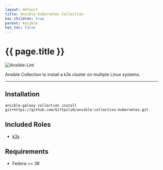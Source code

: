 ```yaml
---
layout: default
title: Ansible Kubernetes Collection
has_children: true
parent: Ansible
has_toc: false
---
```


# {{ page.title }}

![Ansible-Lint](https://github.com/giftpilz0/ansible-collection-kubernetes/actions/workflows/ci.yml/badge.svg)

Ansible Collection to install a k3s cluster on multiple Linux systems.

______________________________________________________________________

## Installation

`ansible-galaxy collection install git+https://github.com/Giftpilz0/ansible-collection-kubernetes.git`

## Included Roles

- [k3s](k3s/)

## Requirements

- Fedora >= 38

